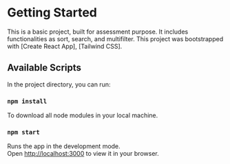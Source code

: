 # Getting Started 

This is a basic project, built for assessment purpose. It includes functionalities as sort, search, and multifilter.
This project was bootstrapped with [Create React App], [Tailwind CSS].

## Available Scripts

In the project directory, you can run:

### `npm install`

To download all node modules in your local machine.

### `npm start`

Runs the app in the development mode.\
Open [http://localhost:3000](http://localhost:3000) to view it in your browser.

